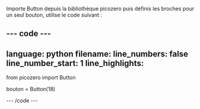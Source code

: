 Importe Button depuis la bibliothèque picozero puis définis les broches pour un seul bouton, utilise le code suivant :

--- code ---
---
language: python 
filename: 
line_numbers: false 
line_number_start: 1
line_highlights:
---
from picozero import Button

bouton = Button(18)

--- /code ---
